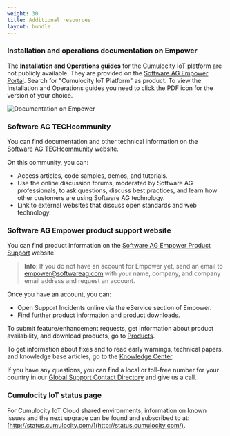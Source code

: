 ```yaml
---
weight: 30
title: Additional resources
layout: bundle
---
```


### Installation and operations documentation on Empower

The **Installation and Operations guides** for the Cumulocity IoT platform are not publicly available. They are provided on the [Software AG Empower Portal](https://documentation.softwareag.com/). Search for "Cumulocity IoT Platform" as product. To view the Installation and Operations guides you need to click the PDF icon for the version of your choice.

![Documentation on Empower](/images/about/about-empower.png)

### Software AG TECHcommunity

You can find documentation and other technical information on the [Software AG TECHcommunity](http://techcommunity.softwareag.com/home/-/product/name/cumulocity) website.

On this community, you can:

* Access articles, code samples, demos, and tutorials.
* Use the online discussion forums, moderated by Software AG professionals, to ask questions, discuss best practices, and learn how other customers are using Software AG technology.
* Link to external websites that discuss open standards and web technology.


### Software AG Empower product support website

You can find product information on the [Software AG Empower Product Support](https://empower.softwareag.com) website.

>**Info**: If you do not have an account for Empower yet, send an email to <empower@softwareag.com> with your name, company, and company email address and request an account.

Once you have an account, you can:

* Open Support Incidents online via the eService section of Empower.
* Find further product information and product downloads.

To submit feature/enhancement requests, get information about product availability, and download products, go to [Products](https://empower.softwareag.com/Products/default.aspx?).

To get information about fixes and to read early warnings, technical papers, and knowledge base articles, go to the [Knowledge Center](https://empower.softwareag.com/KnowledgeCenter/default.aspx?).

If you have any questions, you can find a local or toll-free number for your country in our [Global Support Contact Directory](https://empower.softwareag.com/public_directory.aspx) and give us a call.


### Cumulocity IoT status page

For Cumulocity IoT Cloud shared environments, information on known issues and the next upgrade can be found and subscribed to at: [http://status.cumulocity.com/](http://status.cumulocity.com/).
